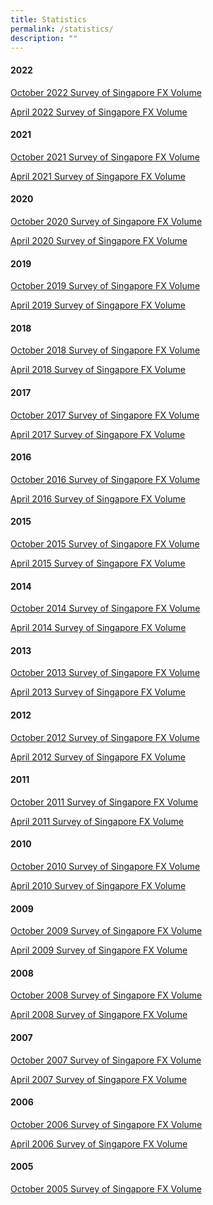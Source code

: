 ```yaml
---
title: Statistics
permalink: /statistics/
description: ""
---
```

#### 2022 ####

[October 2022
Survey of Singapore FX Volume](/files/Survey/2022-10%20Survey%20FX.xlsx)

[April 2022
Survey of Singapore FX Volume](/files/Survey/2022-04%20Survey%20FX.xlsx)
 
#### 2021 ####

[October 2021
Survey of Singapore FX Volume](/files/Survey/2021-10%20Survey%20FX.xlsx)

[April 2021
Survey of Singapore FX Volume](/files/Survey/2021-04%20Survey%20FX.xlsx)

#### 2020 ####

[October 2020
Survey of Singapore FX Volume](/files/Survey/2020-10%20Survey%20FX.xlsx)

[April 2020
Survey of Singapore FX Volume](/files/Survey/2020-04%20Survey%20FX.xlsx) 

#### 2019 ####

[October 2019
Survey of Singapore FX Volume](/files/Survey/2019-10%20Survey%20FX.xlsx)

[April 2019
Survey of Singapore FX Volume](/files/Survey/2019-04%20Survey%20FX.xlsx)

#### 2018 ####

[October 2018
Survey of Singapore FX Volume](/files/Survey/2018-10%20Survey%20FX.xlsx)

[April 2018
Survey of Singapore FX Volume](/files/Survey/2018-04%20Survey%20FX.xlsx)

#### 2017 ####

[October 2017
Survey of Singapore FX Volume](/files/Survey/2017-10%20Survey%20FX.xlsx)

[April 2017
Survey of Singapore FX Volume](/files/Survey/2017-04%20Survey%20FX.xlsx)

#### 2016 ####

[October 2016
Survey of Singapore FX Volume](/files/Survey/2016-10%20Survey%20FX.pdf)

[April 2016
Survey of Singapore FX Volume](/files/Survey/2016-04%20Survey%20FX.pdf)

#### 2015 ####

[October 2015
Survey of Singapore FX Volume](/files/Survey/2015-10%20Survey%20FX.pdf)

[April 2015
Survey of Singapore FX Volume](/files/Survey/2015-04%20Survey%20FX.pdf)

#### 2014 ####

[October 2014
Survey of Singapore FX Volume](/files/Survey/2014-10%20Survey%20FX.pdf)

[April 2014
Survey of Singapore FX Volume](/files/Survey/2014-04%20Survey%20FX.pdf)

#### 2013 ####

[October 2013
Survey of Singapore FX Volume](/files/Survey/2013-10%20Survey%20FX.pdf)

[April 2013
Survey of Singapore FX Volume](/files/Survey/2013-04%20Survey%20FX.pdf)

#### 2012 ####

[October 2012
Survey of Singapore FX Volume](/files/Survey/2012-10%20Survey%20FX.pdf)

[April 2012
Survey of Singapore FX Volume](/files/Survey/2012-04%20Survey%20FX.pdf)

#### 2011 ####

[October 2011
Survey of Singapore FX Volume](/files/Survey/2011-10%20Survey%20FX.pdf)

[April 2011
Survey of Singapore FX Volume](/files/Survey/2011-04%20Survey%20FX.pdf)

#### 2010 ####

[October 2010
Survey of Singapore FX Volume](/files/Survey/2010-10%20Survey%20FX.pdf)

[April 2010
Survey of Singapore FX Volume](/files/Survey/2010-04%20Survey%20FX.pdf)

#### 2009 ####

[October 2009
Survey of Singapore FX Volume](/files/Survey/2009-10%20Survey%20FX.pdf)

[April 2009
Survey of Singapore FX Volume](/files/Survey/2009-04%20Survey%20FX.pdf)

#### 2008 ####

[October 2008
Survey of Singapore FX Volume](/files/Survey/2008-10%20Survey%20FX.pdf)

[April 2008
Survey of Singapore FX Volume](/files/Survey/2008-04%20Survey%20FX.pdf)

#### 2007 ####

[October 2007
Survey of Singapore FX Volume](/files/Survey/2007-10%20Survey%20FX.pdf)

[April 2007
Survey of Singapore FX Volume](/files/Survey/2007-04%20Survey%20FX.pdf)

#### 2006 ####

[October 2006
Survey of Singapore FX Volume](/files/Survey/2006-10%20Survey%20FX.pdf)

[April 2006
Survey of Singapore FX Volume](/files/Survey/2006-04%20Survey%20FX.pdf)

#### 2005 ####

[October 2005
Survey of Singapore FX Volume](/files/Survey/2005-10%20Survey%20FX.pdf)
